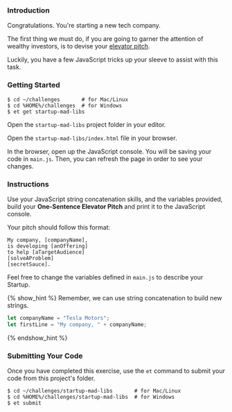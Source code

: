 ### Introduction

Congratulations. You're starting a new tech company.

The first thing we must do, if you are going to garner the attention of wealthy
investors, is to devise your [elevator pitch](https://fi.co/madlibs).

Luckily, you have a few JavaScript tricks up your sleeve to assist with this
task.


### Getting Started

```no-highlight
$ cd ~/challenges       # for Mac/Linux
$ cd %HOME%/challenges  # for Windows
$ et get startup-mad-libs
```

Open the `startup-mad-libs` project folder in your editor.

Open the `startup-mad-libs/index.html` file in your browser.

In the browser, open up the JavaScript console. You will be saving your
code in `main.js`. Then, you can refresh the page in order to see your changes.


### Instructions

Use your JavaScript string concatenation skills, and the variables provided,
build your **One-Sentence Elevator Pitch** and print it to the JavaScript
console.

Your pitch should follow this format:

```no_highlight
My company, [companyName],
is developing [anOffering]
to help [aTargetAudience]
[solveAProblem]
[secretSauce].
```

Feel free to change the variables defined in `main.js` to describe your Startup.

{% show_hint %}
Remember, we can use string concatenation to build new strings.

```javascript
let companyName = "Tesla Motors";
let firstLine = "My company, " + companyName;
```
{% endshow_hint %}


### Submitting Your Code

Once you have completed this exercise, use the `et` command to submit your code
from this project's folder.

```no-highlight
$ cd ~/challenges/startup-mad-libs       # for Mac/Linux
$ cd %HOME%/challenges/startup-mad-libs  # for Windows
$ et submit
```
